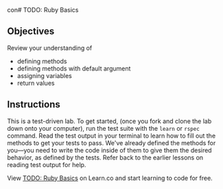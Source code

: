 con# TODO: Ruby Basics

## Objectives

Review your understanding of 

* defining methods 
* defining methods with default argument
* assigning variables
* return values


## Instructions

This is a test-driven lab. To get started, (once you fork and clone the lab down onto your computer), run the test suite with the `learn` or `rspec` command. Read the test output in your terminal to learn how to fill out the methods to get your tests to pass. We've already defined the methods for you––you need to write the code inside of them to give them the desired behavior, as defined by the tests. Refer back to the earlier lessons on reading test output for help. 

<p data-visibility='hidden'>View <a href='https://learn.co/lessons/todo-ruby-basics' title='TODO: Ruby Basics'>TODO: Ruby Basics</a> on Learn.co and start learning to code for free.</p>
